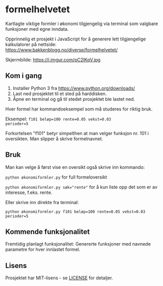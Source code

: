 # formelhelvetet
Kartlagte viktige formler i økonomi tilgjengelig via terminal som valgbare funksjoner med egne inndata.

Opprinnelig et prosjekt i JavaScript for å generere lett tilgjengelige kalkulatorer på nettside:
https://www.bakkenblogg.no/diverse/formelhelvetet/

Skjermbilde: https://i.imgur.com/pC2lKqV.jpg

## Kom i gang
1. Installer Python 3 fra https://www.python.org/downloads/
2. Last ned prosjektet til et sted på harddisken.
3. Åpne en terminal og gå til stedet prosjektet ble lastet ned.

Hver formel har kommandoeksempel som må studeres for riktig bruk.

Eksempel: <code>f101 beløp=100 rente=0.05 vekst=0.03 perioder=5</code>

Forkortelsen "f101" betyr simpelthen at man velger funksjon nr. 101 i oversikten. Man slipper å skrive formelnavnet.

## Bruk
Man kan velge å først vise en oversikt også skrive inn kommando:

<code>python økonomiformler.py</code> for full formeloversikt

<code>python økonomiformler.py søk="rente"</code> for å kun liste opp det som er av interesse, f.eks. rente.

Eller skrive inn direkte fra terminal:

<code>python økonomiformler.py f101 beløp=100 rente=0.05 vekst=0.03 perioder=5</code>

## Kommende funksjonalitet
Fremtidig planlagt funksjonalitet: Genererte funksjoner med navnede parametre for hver innlastet formel.

## Lisens
Prosjektet har MIT-lisens - se [LICENSE](LICENSE) for detaljer.
